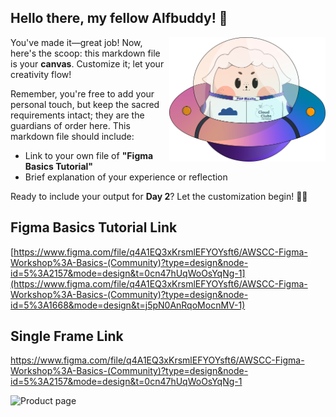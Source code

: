## Hello there, my fellow Alfbuddy! 💖

<img align="right" width="250px" src="../../assets/alf/alf-ufo.png">

You've made it—great job! Now, here's the scoop: this markdown file is your **canvas**. Customize it; let your creativity flow!

Remember, you're free to add your personal touch, but keep the sacred requirements intact; they are the guardians of order here. This markdown file should include:
- Link to your own file of **"Figma Basics Tutorial"**
- Brief explanation of your experience or reflection

Ready to include your output for **Day 2**? Let the customization begin! 🚀✨

<!-- You may now delete and modify the content of this file -->

## Figma Basics Tutorial Link
[https://www.figma.com/file/q4A1EQ3xKrsmlEFYOYsft6/AWSCC-Figma-Workshop%3A-Basics-(Community)?type=design&node-id=5%3A2157&mode=design&t=0cn47hUqWoOsYqNg-1](https://www.figma.com/file/q4A1EQ3xKrsmlEFYOYsft6/AWSCC-Figma-Workshop%3A-Basics-(Community)?type=design&node-id=5%3A1668&mode=design&t=j5pN0AnRqoMocnMV-1)

## Single Frame Link
https://www.figma.com/file/q4A1EQ3xKrsmlEFYOYsft6/AWSCC-Figma-Workshop%3A-Basics-(Community)?type=design&node-id=5%3A2157&mode=design&t=0cn47hUqWoOsYqNg-1

![Product page](https://github.com/vang-o-gh/AWSCC-CodeQuest-UI-UX/assets/143880834/c82a158f-9dc0-4faf-bf40-dc7568c92b00)
